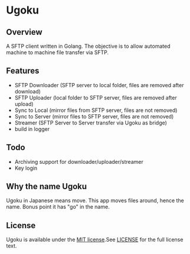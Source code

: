 # Ugoku

## Overview

A SFTP client written in Golang. The objective is to allow automated machine to machine file transfer via SFTP.

## Features

- SFTP Downloader (SFTP server to local folder, files are removed after download)
- SFTP Uploader (local folder to SFTP server, files are removed after upload)
- Sync to Local (mirror files from SFTP server, files are not removed)
- Sync to Server (mirror files to SFTP server, files are not removed)
- Streamer (SFTP Server to Server transfer via Ugoku as bridge)
- build in logger

## Todo
- Archiving support for downloader/uploader/streamer
- Key login

## Why the name Ugoku

Ugoku in Japanese means move. This app moves files around, hence the name. Bonus point it has "go" in the name.

## License

Ugoku is available under the
[MIT license](https://opensource.org/licenses/MIT).See
[LICENSE](https://github.com/iambighead/ugoku/blob/HEAD/LICENSE) for the full
license text.